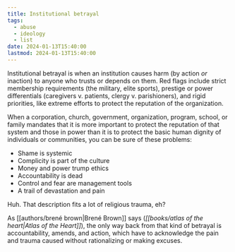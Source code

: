 ```yaml
---
title: Institutional betrayal
tags:
  - abuse
  - ideology
  - list
date: 2024-01-13T15:40:00
lastmod: 2024-01-13T15:40:00
---
```

Institutional betrayal is when an institution causes harm (by action *or* inaction) to anyone who trusts or depends on them. Red flags include strict membership requirements (the military, elite sports), prestige or power differentials (caregivers v. patients, clergy v. parishioners), and rigid priorities, like extreme efforts to protect the reputation of the organization.

When a corporation, church, government, organization, program, school, or family mandates that it is more important to protect the reputation of that system and those in power than it is to protect the basic human dignity of individuals or communities, you can be sure of these problems:

- Shame is systemic
- Complicity is part of the culture
- Money and power trump ethics
- Accountability is dead
- Control and fear are management tools
- A trail of devastation and pain

Huh. That description fits a lot of religious trauma, eh?

As [[authors/brené brown|Brené Brown]] says (*[[books/atlas of the heart|Atlas of the Heart]]*), the only way back from that kind of betrayal is accountability, amends, and action, which have to acknowledge the pain and trauma caused without rationalizing or making excuses.